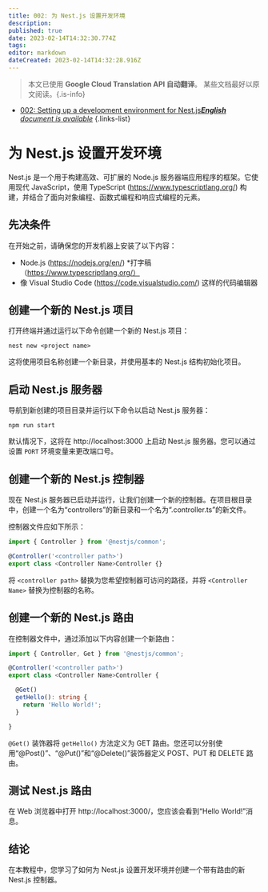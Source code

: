 ```yaml
---
title: 002: 为 Nest.js 设置开发环境
description: 
published: true
date: 2023-02-14T14:32:30.774Z
tags: 
editor: markdown
dateCreated: 2023-02-14T14:32:28.916Z
---
```


> 本文已使用 **Google Cloud Translation API 自动翻译**。
某些文档最好以原文阅读。{.is-info}



- [002: Setting up a development environment for Nest.js***English** document is available*](/en/Knowledge-base/Nest-js/Learning/002-setting-up-a-development-environment-for-nest-js)
{.links-list}


# 为 Nest.js 设置开发环境

Nest.js 是一个用于构建高效、可扩展的 Node.js 服务器端应用程序的框架。它使用现代 JavaScript，使用 TypeScript (https://www.typescriptlang.org/) 构建，并结合了面向对象编程、函数式编程和响应式编程的元素。

## 先决条件

在开始之前，请确保您的开发机器上安装了以下内容：

* Node.js (https://nodejs.org/en/)
*打字稿（https://www.typescriptlang.org/）
* 像 Visual Studio Code (https://code.visualstudio.com/) 这样的代码编辑器

## 创建一个新的 Nest.js 项目

打开终端并通过运行以下命令创建一个新的 Nest.js 项目：

```
nest new <project name>
```

这将使用项目名称创建一个新目录，并使用基本的 Nest.js 结构初始化项目。

## 启动 Nest.js 服务器

导航到新创建的项目目录并运行以下命令以启动 Nest.js 服务器：

```
npm run start
```

默认情况下，这将在 http://localhost:3000 上启动 Nest.js 服务器。您可以通过设置 `PORT` 环境变量来更改端口号。

## 创建一个新的 Nest.js 控制器

现在 Nest.js 服务器已启动并运行，让我们创建一个新的控制器。在项目根目录中，创建一个名为“controllers”的新目录和一个名为“<controller name>.controller.ts”的新文件。

控制器文件应如下所示：

```typescript
import { Controller } from '@nestjs/common';

@Controller('<controller path>')
export class <Controller Name>Controller {}
```

将 `<controller path>` 替换为您希望控制器可访问的路径，并将 `<Controller Name>` 替换为控制器的名称。

## 创建一个新的 Nest.js 路由

在控制器文件中，通过添加以下内容创建一个新路由：

```typescript
import { Controller, Get } from '@nestjs/common';

@Controller('<controller path>')
export class <Controller Name>Controller {

  @Get()
  getHello(): string {
    return 'Hello World!';
  }

}
```

`@Get()` 装饰器将 `getHello()` 方法定义为 GET 路由。您还可以分别使用“@Post()”、“@Put()”和“@Delete()”装饰器定义 POST、PUT 和 DELETE 路由。

## 测试 Nest.js 路由

在 Web 浏览器中打开 http://localhost:3000/<controller path>，您应该会看到“Hello World!”消息。

## 结论

在本教程中，您学习了如何为 Nest.js 设置开发环境并创建一个带有路由的新 Nest.js 控制器。